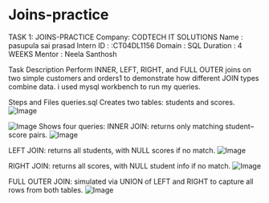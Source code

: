 # Joins-practice
TASK 1: JOINS-PRACTICE
Company: CODTECH IT SOLUTIONS
Name : pasupula sai prasad
Intern ID : :CT04DL1156
Domain : SQL
Duration : 4 WEEKS
Mentor : Neela Santhosh

Task Description
Perform INNER, LEFT, RIGHT, and FULL OUTER joins on two simple customers and orders1 to demonstrate how different JOIN types combine data.
i used mysql workbench to run my queries.

Steps and Files
queries.sql
Creates two tables: students and scores. ![Image](https://github.com/user-attachments/assets/a631dc24-319b-4163-8b66-aebbabc3d490)

![Image](https://github.com/user-attachments/assets/11f2c601-9a4f-46dc-8887-779d47ff789b)
Shows four queries:
INNER JOIN: returns only matching student–score pairs.
![Image](https://github.com/user-attachments/assets/afe9bdb4-73bd-42f0-b018-46f253859edd)


LEFT JOIN: returns all students, with NULL scores if no match. 
![Image](https://github.com/user-attachments/assets/507ac59e-afa9-453a-9380-2b54354ad1ec)


RIGHT JOIN: returns all scores, with NULL student info if no match. 
![Image](https://github.com/user-attachments/assets/d6da6132-48b6-411f-ae01-ffd07150f5ae)


FULL OUTER JOIN: simulated via UNION of LEFT and RIGHT to capture all rows from both tables. 
![Image](https://github.com/user-attachments/assets/cdb0d104-551b-40da-b396-d918f1232f1b)
